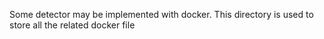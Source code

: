Some detector may be implemented with docker. This directory is used to store all the related docker file